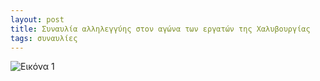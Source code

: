 ```yaml
---
layout: post
title: Συναυλία αλληλεγγύης στον αγώνα των εργατών της Χαλυβουργίας
tags: συναυλίες
---
```


![Εικόνα 1](https://chief.github.io/public/images/lives/24-02-2012.jpg)
